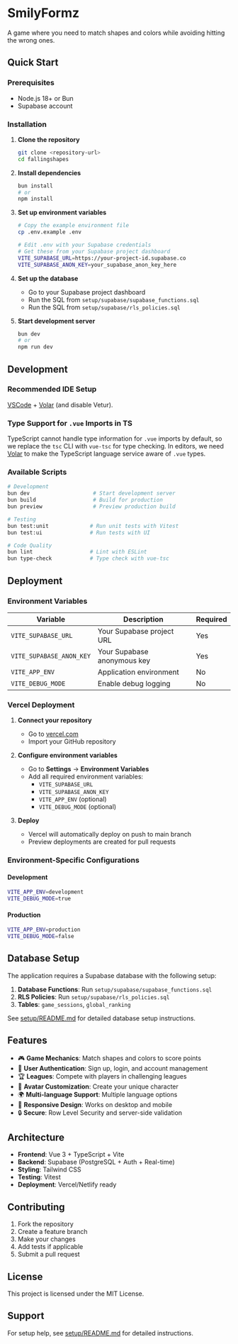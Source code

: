# SmilyFormz

A game where you need to match shapes and colors while avoiding hitting the wrong ones.

## Quick Start

### Prerequisites

- Node.js 18+ or Bun
- Supabase account

### Installation

1. **Clone the repository**

   ```bash
   git clone <repository-url>
   cd fallingshapes
   ```

2. **Install dependencies**

   ```bash
   bun install
   # or
   npm install
   ```

3. **Set up environment variables**

   ```bash
   # Copy the example environment file
   cp .env.example .env

   # Edit .env with your Supabase credentials
   # Get these from your Supabase project dashboard
   VITE_SUPABASE_URL=https://your-project-id.supabase.co
   VITE_SUPABASE_ANON_KEY=your_supabase_anon_key_here
   ```

4. **Set up the database**

   - Go to your Supabase project dashboard
   - Run the SQL from `setup/supabase/supabase_functions.sql`
   - Run the SQL from `setup/supabase/rls_policies.sql`

5. **Start development server**
   ```bash
   bun dev
   # or
   npm run dev
   ```

## Development

### Recommended IDE Setup

[VSCode](https://code.visualstudio.com/) + [Volar](https://marketplace.visualstudio.com/items?itemName=Vue.volar) (and disable Vetur).

### Type Support for `.vue` Imports in TS

TypeScript cannot handle type information for `.vue` imports by default, so we replace the `tsc` CLI with `vue-tsc` for type checking. In editors, we need [Volar](https://marketplace.visualstudio.com/items?itemName=Vue.volar) to make the TypeScript language service aware of `.vue` types.

### Available Scripts

```bash
# Development
bun dev                    # Start development server
bun build                  # Build for production
bun preview                # Preview production build

# Testing
bun test:unit             # Run unit tests with Vitest
bun test:ui               # Run tests with UI

# Code Quality
bun lint                  # Lint with ESLint
bun type-check            # Type check with vue-tsc
```

## Deployment

### Environment Variables

| Variable                 | Description                 | Required |
| ------------------------ | --------------------------- | -------- |
| `VITE_SUPABASE_URL`      | Your Supabase project URL   | Yes      |
| `VITE_SUPABASE_ANON_KEY` | Your Supabase anonymous key | Yes      |
| `VITE_APP_ENV`           | Application environment     | No       |
| `VITE_DEBUG_MODE`        | Enable debug logging        | No       |

### Vercel Deployment

1. **Connect your repository**

   - Go to [vercel.com](https://vercel.com)
   - Import your GitHub repository

2. **Configure environment variables**

   - Go to **Settings** → **Environment Variables**
   - Add all required environment variables:
     - `VITE_SUPABASE_URL`
     - `VITE_SUPABASE_ANON_KEY`
     - `VITE_APP_ENV` (optional)
     - `VITE_DEBUG_MODE` (optional)

3. **Deploy**
   - Vercel will automatically deploy on push to main branch
   - Preview deployments are created for pull requests

### Environment-Specific Configurations

#### Development

```bash
VITE_APP_ENV=development
VITE_DEBUG_MODE=true
```

#### Production

```bash
VITE_APP_ENV=production
VITE_DEBUG_MODE=false
```

## Database Setup

The application requires a Supabase database with the following setup:

1. **Database Functions**: Run `setup/supabase/supabase_functions.sql`
2. **RLS Policies**: Run `setup/supabase/rls_policies.sql`
3. **Tables**: `game_sessions`, `global_ranking`

See [setup/README.md](setup/README.md) for detailed database setup instructions.

## Features

- 🎮 **Game Mechanics**: Match shapes and colors to score points
- 👤 **User Authentication**: Sign up, login, and account management
- 🏆 **Leagues**: Compete with players in challenging leagues
- 🎨 **Avatar Customization**: Create your unique character
- 🌍 **Multi-language Support**: Multiple language options
- 📱 **Responsive Design**: Works on desktop and mobile
- 🔒 **Secure**: Row Level Security and server-side validation

## Architecture

- **Frontend**: Vue 3 + TypeScript + Vite
- **Backend**: Supabase (PostgreSQL + Auth + Real-time)
- **Styling**: Tailwind CSS
- **Testing**: Vitest
- **Deployment**: Vercel/Netlify ready

## Contributing

1. Fork the repository
2. Create a feature branch
3. Make your changes
4. Add tests if applicable
5. Submit a pull request

## License

This project is licensed under the MIT License.

## Support

For setup help, see [setup/README.md](setup/README.md) for detailed instructions.
